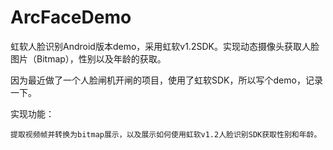 # ArcFaceDemo

虹软人脸识别Android版本demo，采用虹软v1.2SDK。实现动态摄像头获取人脸图片（Bitmap），性别以及年龄的获取。

因为最近做了一个人脸闸机开闸的项目，使用了虹软SDK，所以写个demo，记录一下。

实现功能：

    提取视频帧并转换为bitmap展示，以及展示如何使用虹软v1.2人脸识别SDK获取性别和年龄。
